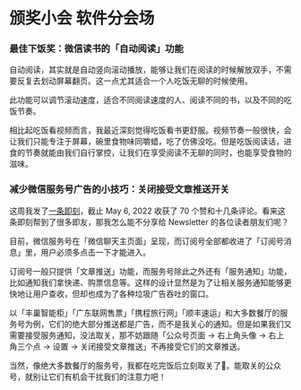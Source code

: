# 颁奖小会 软件分会场

### 最佳下饭奖：微信读书的「自动阅读」功能

自动阅读，其实就是自动竖向滚动播放，能够让我们在阅读的时候解放双手，不需要反复去划动屏幕翻页。这一点尤其适合一个人吃饭无聊的时候使用。

此功能可以调节滚动速度，适合不同阅读速度的人、阅读不同的书，以及不同的吃饭节奏。

相比起吃饭看视频而言，我最近深刻觉得吃饭看书更舒服。视频节奏一般很快，会让我们只能专注于屏幕，碗里食物味同嚼蜡，吃了仿佛没吃。但是吃饭阅读话，进食的节奏就能由我们自行掌控，让我们在享受阅读不无聊的同时，也能享受食物的滋味。

### 减少微信服务号广告的小技巧：关闭接受文章推送开关


这周我发了[一条即刻](https://web.okjike.com/originalPost/626f7c131695134e22d289ad)，截止 May 6, 2022 收获了 70 个赞和十几条评论。看来这条即刻帮到了很多即友，那我怎么能不分享给 Newsletter 的各位读者朋友们呢？

目前，微信服务号在「微信聊天主页面」呈现，而订阅号全部都收进了「订阅号消息」里，用户必须多点击一下才能进入。

订阅号一般只提供「文章推送」功能，而服务号除此之外还有「服务通知」功能，比如通知我们拿快递、购票信息等。这样的设计显然是为了让相关服务通知能够更快地让用户查收，但却也成为了各种垃圾广告吞吐的窗口。

以「丰巢智能柜」「广东联网售票」「携程旅行网」「顺丰速运」和大多数餐厅的服务号为例，它们的绝大部分推送都是广告，而不是我关心的通知。但是如果我们又需要接受服务通知，没法取关，那不妨跟随「公众号页面 → 右上角头像 → 右上角三个点 → 设置 → 关闭接受文章推送」不再接受它们的文章推送。

当然，像绝大多数餐厅的服务号，我都在吃完饭后立刻取关了🌚。能取关的公众号，就别让它们有机会干扰我们的注意力吧！